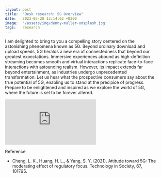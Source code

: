 ```yaml
---
layout: post
title:  "Desk research: 5G Overview"
date:   2023-05-28 13:14:02 +0300
image:  '/assets/img/denny-muller-unsplash.jpg'
tags:   research
---
```


I am delighted to bring to you a compelling story centered on the astonishing phenomena known as 5G. Beyond ordinary download and upload speeds, 5G heralds a new era of connectedness that beyond our greatest expectations. Immersive experiences abound as high-definition streaming becomes smooth and virtual interactions replicate face-to-face interactions with astounding realism. However, its impact extends far beyond entertainment, as industries undergo unprecedented transformation. Let us hear what the prospective consumers say about the true potential of 5G, enabling us to stand at the precipice of progress. Prepare to be enlightened and inspired as we explore the world of 5G, where the future is set to be forever altered.

<p> </p>
<p><embed src="https://kiranaananda.github.io/portfolio/assets/pdf/5g-overview-may-2023.pdf" style="vertical-align:middle;margin:0px 0px" /></p>
<p> </p>

Reference
- Cheng, L. K., Huang, H. L., & Yang, S. Y. (2021). Attitude toward 5G: The moderating effect of regulatory focus. Technology in Society, 67, 101795.
